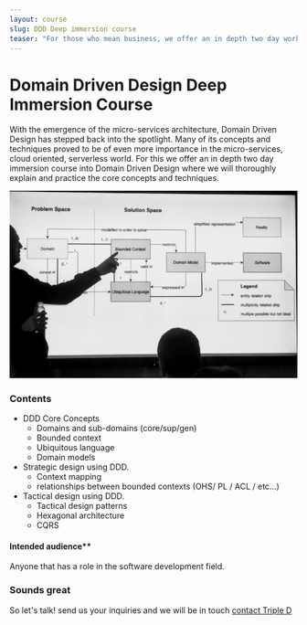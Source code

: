 ```yaml
---
layout: course
slug: DDD Deep immersion course 
teaser: "For those who mean business, we offer an in depth two day workshop on Domain Driven Design where we cover all the basics in depth."
---
```


# Domain Driven Design Deep Immersion Course  

With the emergence of the micro-services architecture, Domain Driven Design has stepped back into the spotlight. Many of its concepts and techniques proved to be of even more importance in the micro-services, cloud oriented, serverless world. For this we offer an in depth two day immersion course into Domain Driven Design where we will thoroughly explain and practice
the core concepts and techniques. 

![DDD Building blocks](/img/courses/DDD-BuildingBlocks-Presentation.jpg)

### Contents

+ DDD Core Concepts
    + Domains and sub-domains (core/sup/gen)
    + Bounded context
    + Ubiquitous language
    + Domain models
+ Strategic design using DDD.
    + Context mapping
    + relationships between bounded contexts (OHS/ PL / ACL / etc...)
+ Tactical design using DDD.
    + Tactical design patterns         
    + Hexagonal architecture
    + CQRS


#### Intended audience**

Anyone that has a role in the software development field.

### Sounds great

So let's talk! send us your inquiries and we will be in touch 
[contact Triple D](/contact/)

